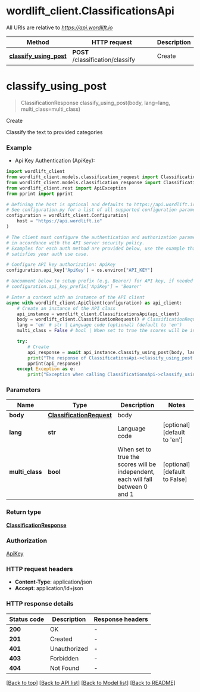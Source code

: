 # wordlift_client.ClassificationsApi

All URIs are relative to *https://api.wordlift.io*

Method | HTTP request | Description
------------- | ------------- | -------------
[**classify_using_post**](ClassificationsApi.md#classify_using_post) | **POST** /classification/classify | Create


# **classify_using_post**
> ClassificationResponse classify_using_post(body, lang=lang, multi_class=multi_class)

Create

Classify the text to provided categories

### Example

* Api Key Authentication (ApiKey):

```python
import wordlift_client
from wordlift_client.models.classification_request import ClassificationRequest
from wordlift_client.models.classification_response import ClassificationResponse
from wordlift_client.rest import ApiException
from pprint import pprint

# Defining the host is optional and defaults to https://api.wordlift.io
# See configuration.py for a list of all supported configuration parameters.
configuration = wordlift_client.Configuration(
    host = "https://api.wordlift.io"
)

# The client must configure the authentication and authorization parameters
# in accordance with the API server security policy.
# Examples for each auth method are provided below, use the example that
# satisfies your auth use case.

# Configure API key authorization: ApiKey
configuration.api_key['ApiKey'] = os.environ["API_KEY"]

# Uncomment below to setup prefix (e.g. Bearer) for API key, if needed
# configuration.api_key_prefix['ApiKey'] = 'Bearer'

# Enter a context with an instance of the API client
async with wordlift_client.ApiClient(configuration) as api_client:
    # Create an instance of the API class
    api_instance = wordlift_client.ClassificationsApi(api_client)
    body = wordlift_client.ClassificationRequest() # ClassificationRequest | body
    lang = 'en' # str | Language code (optional) (default to 'en')
    multi_class = False # bool | When set to true the scores will be independent, each will fall between 0 and 1 (optional) (default to False)

    try:
        # Create
        api_response = await api_instance.classify_using_post(body, lang=lang, multi_class=multi_class)
        print("The response of ClassificationsApi->classify_using_post:\n")
        pprint(api_response)
    except Exception as e:
        print("Exception when calling ClassificationsApi->classify_using_post: %s\n" % e)
```



### Parameters


Name | Type | Description  | Notes
------------- | ------------- | ------------- | -------------
 **body** | [**ClassificationRequest**](ClassificationRequest.md)| body | 
 **lang** | **str**| Language code | [optional] [default to &#39;en&#39;]
 **multi_class** | **bool**| When set to true the scores will be independent, each will fall between 0 and 1 | [optional] [default to False]

### Return type

[**ClassificationResponse**](ClassificationResponse.md)

### Authorization

[ApiKey](../README.md#ApiKey)

### HTTP request headers

 - **Content-Type**: application/json
 - **Accept**: application/ld+json

### HTTP response details

| Status code | Description | Response headers |
|-------------|-------------|------------------|
**200** | OK |  -  |
**201** | Created |  -  |
**401** | Unauthorized |  -  |
**403** | Forbidden |  -  |
**404** | Not Found |  -  |

[[Back to top]](#) [[Back to API list]](../README.md#documentation-for-api-endpoints) [[Back to Model list]](../README.md#documentation-for-models) [[Back to README]](../README.md)

